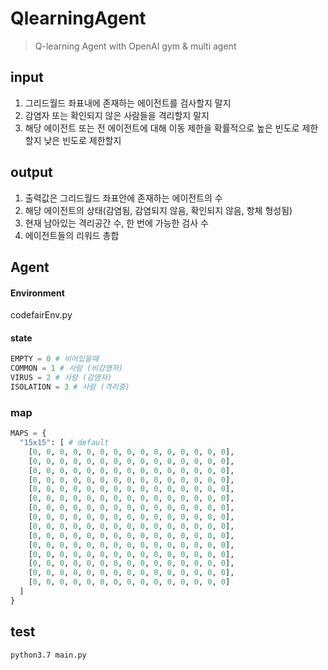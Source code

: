 # QlearningAgent

> Q-learning Agent with OpenAI gym & multi agent

## input
1. 그리드월드 좌표내에 존재하는 에이전트를 검사할지 말지
2. 감염자 또는 확인되지 않은 사람들을 격리할지 말지
3. 해당 에이전트 또는 전 에이전트에 대해 이동 제한을 확률적으로 높은 빈도로 제한할지 낮은 빈도로 제한할지

## output
1. 출력값은 그리드월드 좌표안에 존재하는 에이전트의 수
2. 해당 에이전트의 상태(감염됨, 감염되지 않음, 확인되지 않음, 항체 형성됨)
3. 현재 남아있는 격리공간 수, 한 번에 가능한 검사 수
4. 에이전트들의 리워드 총합

## Agent

#### Environment
codefairEnv.py

#### state
```py
EMPTY = 0 # 비어있을때
COMMON = 1 # 사람 (비감염자)
VIRUS = 2 # 사람 (감염자)
ISOLATION = 3 # 사람 (격리중)
```

### map
```py
MAPS = {
  "15x15": [ # default
    [0, 0, 0, 0, 0, 0, 0, 0, 0, 0, 0, 0, 0, 0, 0],
    [0, 0, 0, 0, 0, 0, 0, 0, 0, 0, 0, 0, 0, 0, 0],
    [0, 0, 0, 0, 0, 0, 0, 0, 0, 0, 0, 0, 0, 0, 0],
    [0, 0, 0, 0, 0, 0, 0, 0, 0, 0, 0, 0, 0, 0, 0],
    [0, 0, 0, 0, 0, 0, 0, 0, 0, 0, 0, 0, 0, 0, 0],
    [0, 0, 0, 0, 0, 0, 0, 0, 0, 0, 0, 0, 0, 0, 0],
    [0, 0, 0, 0, 0, 0, 0, 0, 0, 0, 0, 0, 0, 0, 0],
    [0, 0, 0, 0, 0, 0, 0, 0, 0, 0, 0, 0, 0, 0, 0],
    [0, 0, 0, 0, 0, 0, 0, 0, 0, 0, 0, 0, 0, 0, 0],
    [0, 0, 0, 0, 0, 0, 0, 0, 0, 0, 0, 0, 0, 0, 0],
    [0, 0, 0, 0, 0, 0, 0, 0, 0, 0, 0, 0, 0, 0, 0],
    [0, 0, 0, 0, 0, 0, 0, 0, 0, 0, 0, 0, 0, 0, 0],
    [0, 0, 0, 0, 0, 0, 0, 0, 0, 0, 0, 0, 0, 0, 0],
    [0, 0, 0, 0, 0, 0, 0, 0, 0, 0, 0, 0, 0, 0, 0],
    [0, 0, 0, 0, 0, 0, 0, 0, 0, 0, 0, 0, 0, 0, 0]
  ]
}
```

## test
```sh
python3.7 main.py
```